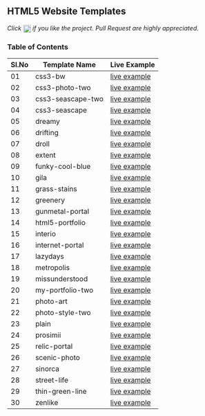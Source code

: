 ## HTML5 Website Templates
 
*Click <img src="https://github.com/learning-zone/javascript-interview-questions/blob/master/assets/star.png" width="18" height="18" align="absmiddle" title="Star" /> if you like the project. Pull Request are highly appreciated.*

### Table of Contents


|Sl.No | Template Name | Live Example                                                              |
|------|---------------|---------------------------------------------------------------------------|
| 01   | css3-bw       | [live example](https://learning-zone.github.io/website-templates/css3-bw/)|
| 02   | css3-photo-two       | [live example](https://learning-zone.github.io/website-templates/css3-photo-two/)|
| 03   | css3-seascape-two       | [live example](https://learning-zone.github.io/website-templates/css3-seascape-two/)|
| 04   | css3-seascape       | [live example](https://learning-zone.github.io/website-templates/css3-seascape/)|
| 05   | dreamy       | [live example](https://learning-zone.github.io/website-templates/dreamy/)|
| 06   | drifting       | [live example](https://learning-zone.github.io/website-templates/drifting/)|
| 07   | droll       | [live example](https://learning-zone.github.io/website-templates/droll/)|
| 08   | extent       | [live example](https://learning-zone.github.io/website-templates/extent/)|
| 09   | funky-cool-blue       | [live example](https://learning-zone.github.io/website-templates/funky-cool-blue/)|
| 10   | gila       | [live example](https://learning-zone.github.io/website-templates/gila/)|
| 11   | grass-stains       | [live example](https://learning-zone.github.io/website-templates/grass-stains/)|
| 12   | greenery       | [live example](https://learning-zone.github.io/website-templates/greenery/)|
| 13   | gunmetal-portal       | [live example](https://learning-zone.github.io/website-templates/gunmetal-portal/)|
| 14   | html5-portfolio       | [live example](https://learning-zone.github.io/website-templates/html5-portfolio/)|
| 15   | interio       | [live example](https://learning-zone.github.io/website-templates/interio/)|
| 16   | internet-portal       | [live example](https://learning-zone.github.io/website-templates/internet-portal/)|
| 17   | lazydays       | [live example](https://learning-zone.github.io/website-templates/lazydays/)|
| 18   | metropolis       | [live example](https://learning-zone.github.io/website-templates/metropolis/)|
| 19   | missunderstood       | [live example](https://learning-zone.github.io/website-templates/missunderstood/)|
| 20   | my-portfolio-two       | [live example](https://learning-zone.github.io/website-templates/my-portfolio-two/)|
| 21   | photo-art       | [live example](https://learning-zone.github.io/website-templates/photo-art/)|
| 22   | photo-style-two       | [live example](https://learning-zone.github.io/website-templates/photo-style-two/)|
| 23   | plain       | [live example](https://learning-zone.github.io/website-templates/plain/)|
| 24   | prosimii       | [live example](https://learning-zone.github.io/website-templates/prosimii/)|
| 25   | relic-portal       | [live example](https://learning-zone.github.io/website-templates/relic-portal/)|
| 26   | scenic-photo       | [live example](https://learning-zone.github.io/website-templates/scenic-photo/)|
| 27   | sinorca       | [live example](https://learning-zone.github.io/website-templates/sinorca/)|
| 28   | street-life       | [live example](https://learning-zone.github.io/website-templates/street-life/)|
| 29   | thin-green-line       | [live example](https://learning-zone.github.io/website-templates/thin-green-line/)|
| 30   | zenlike       | [live example](https://learning-zone.github.io/website-templates/zenlike/)|
